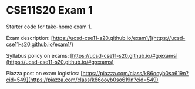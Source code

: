 # CSE11S20 Exam 1

Starter code for take-home exam 1.

Exam description: [https://ucsd-cse11-s20.github.io/exam1/](https://ucsd-cse11-s20.github.io/exam1/)

Syllabus policy on exams: [https://ucsd-cse11-s20.github.io/#g:exams](https://ucsd-cse11-s20.github.io/#g:exams)

Piazza post on exam logistics: [https://piazza.com/class/k86ooyb0so619n?cid=549](https://piazza.com/class/k86ooyb0so619n?cid=549)

